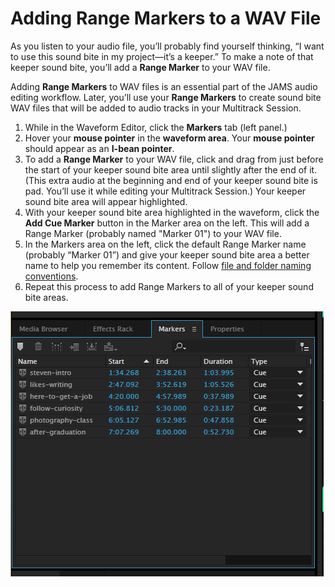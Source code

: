 # Adding Range Markers to a WAV File

As you listen to your audio file, you’ll probably find yourself thinking, “I want to use this sound bite in my project—it’s a keeper.” To make a note of that keeper sound bite, you’ll add a **Range Marker** to your WAV file.

Adding **Range Markers** to WAV files is an essential part of the JAMS audio editing workflow. Later, you’ll use your **Range Markers** to create sound bite WAV files that will be added to audio tracks in your Multitrack Session.

1. While in the Waveform Editor, click the **Markers** tab \(left panel.\)
2. Hover your **mouse pointer** in the **waveform area**. Your **mouse pointer** should appear as an **I-bean pointer**.
3. To add a **Range Marker** to your WAV file, click and drag from just before the start of your keeper sound bite area until slightly after the end of it. \(This extra audio at the beginning and end of your keeper sound bite is pad. You’ll use it while editing your Multitrack Session.\) Your keeper sound bite area will appear highlighted.
4. With your keeper sound bite area highlighted in the waveform, click the **Add Cue Marker** button in the Marker area on the left. This will add a Range Marker \(probably named "Marker 01"\) to your WAV file.
5. In the Markers area on the left, click the default Range Marker name \(probably “Marker 01”\) and give your keeper sound bite area a better name to help you remember its content. Follow [file and folder naming conventions](https://jjloomis.gitbooks.io/file-and-folder-management/content/file-and-folder-naming-conventions.html).
6. Repeat this process to add Range Markers to all of your keeper sound bite areas.

![Range Markers in the Markers panel.](/assets/adding-range-markers.png)

